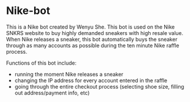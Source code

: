 # Nike-bot
This is a Nike bot created by Wenyu She. This bot is used on the Nike SNKRS website to buy highly demanded sneakers with high resale value. When Nike releases a sneaker, this bot automatically buys the sneaker through as many accounts as possible during the ten minute Nike raffle process.

Functions of this bot include:
- running the moment Nike releases a sneaker
- changing the IP address for every account entered in the raffle
- going through the entire checkout process (selecting shoe size, filling out address/payment info, etc)
